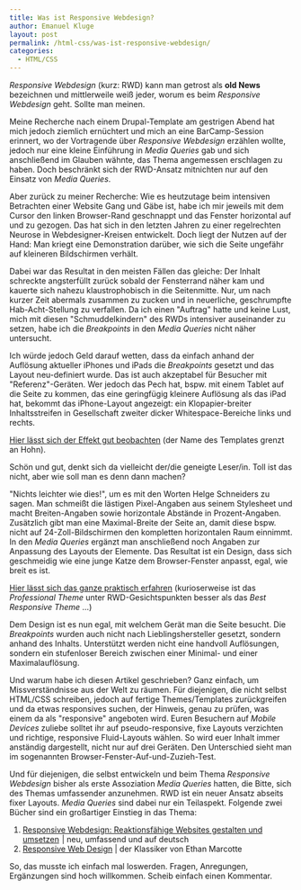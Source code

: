 ```yaml
---
title: Was ist Responsive Webdesign?
author: Emanuel Kluge
layout: post
permalink: /html-css/was-ist-responsive-webdesign/
categories:
  - HTML/CSS
---
```


*Responsive Webdesign* (kurz: RWD) kann man getrost als **old News** bezeichnen und mittlerweile weiß jeder, worum es beim *Responsive Webdesign* geht. Sollte man meinen.

Meine Recherche nach einem Drupal-Template am gestrigen Abend hat mich jedoch ziemlich ernüchtert und mich an eine BarCamp-Session erinnert, wo der Vortragende über *Responsive Webdesign* erzählen wollte, jedoch nur eine kleine Einführung in *Media Queries* gab und sich anschließend im Glauben wähnte, das Thema angemessen erschlagen zu haben. Doch beschränkt sich der RWD-Ansatz mitnichten nur auf den Einsatz von *Media Queries*.

Aber zurück zu meiner Recherche: Wie es heutzutage beim intensiven Betrachten einer Website Gang und Gäbe ist, habe ich mir jeweils mit dem Cursor den linken Browser-Rand geschnappt und das Fenster horizontal auf und zu gezogen. Das hat sich in den letzten Jahren zu einer regelrechten Neurose in Webdesigner-Kreisen entwickelt. Doch liegt der Nutzen auf der Hand: Man kriegt eine Demonstration darüber, wie sich die Seite ungefähr auf kleineren Bildschirmen verhält.

Dabei war das Resultat in den meisten Fällen das gleiche: Der Inhalt schreckte angsterfüllt zurück sobald der Fensterrand näher kam und kauerte sich nahezu klaustrophobisch in die Seitenmitte. Nur, um nach kurzer Zeit abermals zusammen zu zucken und in neuerliche, geschrumpfte Hab-Acht-Stellung zu verfallen. Da ich einen "Auftrag" hatte und keine Lust, mich mit diesen "Schmuddelkindern" des RWDs intensiver auseinander zu setzen, habe ich die *Breakpoints* in den *Media Queries* nicht näher untersucht.

Ich würde jedoch Geld darauf wetten, dass da einfach anhand der Auflösung aktueller iPhones und iPads die *Breakpoints* gesetzt und das Layout neu-definiert wurde. Das ist auch akzeptabel für Besucher mit "Referenz"-Geräten. Wer jedoch das Pech hat, bspw. mit einem Tablet auf die Seite zu kommen, das eine geringfügig kleinere Auflösung als das iPad hat, bekommt das iPhone-Layout angezeigt: ein Klopapier-breiter Inhaltsstreifen in Gesellschaft zweiter dicker Whitespace-Bereiche links und rechts.

[Hier lässt sich der Effekt gut beobachten](http://www.devsaran.com/theme/best_responsive/) (der Name des Templates grenzt an Hohn).

Schön und gut, denkt sich da vielleicht der/die geneigte Leser/in. Toll ist das nicht, aber wie soll man es denn dann machen?

"Nichts leichter wie dies!", um es mit den Worten Helge Schneiders zu sagen. Man schmeißt die lästigen Pixel-Angaben aus seinem Stylesheet und macht Breiten-Angaben sowie horizontale Abstände in Prozent-Angaben. Zusätzlich gibt man eine Maximal-Breite der Seite an, damit diese bspw. nicht auf 24-Zoll-Bildschirmen den kompletten horizontalen Raum einnimmt. In den *Media Queries* ergänzt man anschließend noch Angaben zur Anpassung des Layouts der Elemente. Das Resultat ist ein Design, dass sich geschmeidig wie eine junge Katze dem Browser-Fenster anpasst, egal, wie breit es ist.

[Hier lässt sich das ganze praktisch erfahren](http://www.devsaran.com/theme/professional/) (kurioserweise ist das *Professional Theme* unter RWD-Gesichtspunkten besser als das *Best Responsive Theme* …)

Dem Design ist es nun egal, mit welchem Gerät man die Seite besucht. Die *Breakpoints* wurden auch nicht nach Lieblingshersteller gesetzt, sondern anhand des Inhalts. Unterstützt werden nicht eine handvoll Auflösungen, sondern ein stufenloser Bereich zwischen einer Minimal- und einer Maximalauflösung.

Und warum habe ich diesen Artikel geschrieben? Ganz einfach, um Missverständnisse aus der Welt zu räumen. Für diejenigen, die nicht selbst HTML/CSS schreiben, jedoch auf fertige Themes/Templates zurückgreifen und da etwas responsives suchen, der Hinweis, genau zu prüfen, was einem da als "responsive" angeboten wird. Euren Besuchern auf *Mobile Devices* zuliebe solltet ihr auf pseudo-responsive, fixe Layouts verzichten und richtige, responsive Fluid-Layouts wählen. So wird euer Inhalt immer anständig dargestellt, nicht nur auf drei Geräten. Den Unterschied sieht man im sogenannten Browser-Fenster-Auf-und-Zuzieh-Test.

Und für diejenigen, die selbst entwickeln und beim Thema *Responsive Webdesign* bisher als erste Assoziation *Media Queries* hatten, die Bitte, sich des Themas umfassender anzunehmen. RWD ist ein neuer Ansatz abseits fixer Layouts. *Media Queries* sind dabei nur ein Teilaspekt. Folgende zwei Bücher sind ein großartiger Einstieg in das Thema:

  1. [Responsive Webdesign: Reaktionsfähige Websites gestalten und umsetzen](http://www.amazon.de/gp/product/3446430156/ref=as_li_ss_tl?ie=UTF8&camp=1638&creative=19454&creativeASIN=3446430156&linkCode=as2&tag=pha5-21)<img src="http://www.assoc-amazon.de/e/ir?t=pha5-21&l=as2&o=3&a=3446430156" width="1" height="1" border="0" alt="" style="border:none !important; margin:0px !important;" /> | neu, umfassend und auf deutsch
  2. [Responsive Web Design](http://www.abookapart.com/products/responsive-web-design) | der Klassiker von Ethan Marcotte

So, das musste ich einfach mal loswerden. Fragen, Anregungen, Ergänzungen sind hoch willkommen. Scheib einfach einen Kommentar.

